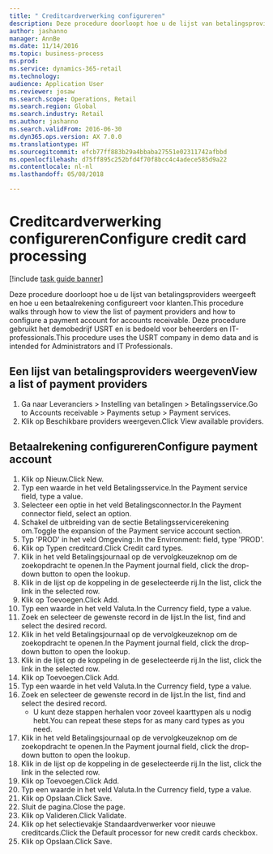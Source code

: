 ```yaml
--- 
title: " Creditcardverwerking configureren"
description: Deze procedure doorloopt hoe u de lijst van betalingsproviders weergeeft en hoe u een betaalrekening configureert voor klanten.
author: jashanno
manager: AnnBe
ms.date: 11/14/2016
ms.topic: business-process
ms.prod: 
ms.service: dynamics-365-retail
ms.technology: 
audience: Application User
ms.reviewer: josaw
ms.search.scope: Operations, Retail
ms.search.region: Global
ms.search.industry: Retail
ms.author: jashanno
ms.search.validFrom: 2016-06-30
ms.dyn365.ops.version: AX 7.0.0
ms.translationtype: HT
ms.sourcegitcommit: efcb77ff883b29a4bbaba27551e02311742afbbd
ms.openlocfilehash: d75ff895c252bfd4f70f8bcc4c4adece585d9a22
ms.contentlocale: nl-nl
ms.lasthandoff: 05/08/2018

---
```

# <a name="configure-credit-card-processing"></a><span data-ttu-id="22298-103"> Creditcardverwerking configureren</span><span class="sxs-lookup"><span data-stu-id="22298-103">Configure credit card processing</span></span>

[!include [task guide banner](../includes/task-guide-banner.md)]

<span data-ttu-id="22298-104">Deze procedure doorloopt hoe u de lijst van betalingsproviders weergeeft en hoe u een betaalrekening configureert voor klanten.</span><span class="sxs-lookup"><span data-stu-id="22298-104">This procedure walks through how to view the list of payment providers and how to configure a payment account for accounts receivable.</span></span> <span data-ttu-id="22298-105">Deze procedure gebruikt het demobedrijf USRT en is bedoeld voor beheerders en IT-professionals.</span><span class="sxs-lookup"><span data-stu-id="22298-105">This procedure uses the USRT company in demo data and is intended for Administrators and IT Professionals.</span></span>


## <a name="view-a-list-of-payment-providers"></a><span data-ttu-id="22298-106">Een lijst van betalingsproviders weergeven</span><span class="sxs-lookup"><span data-stu-id="22298-106">View a list of payment providers</span></span>
1. <span data-ttu-id="22298-107">Ga naar Leveranciers > Instelling van betalingen > Betalingsservice.</span><span class="sxs-lookup"><span data-stu-id="22298-107">Go to Accounts receivable > Payments setup > Payment services.</span></span>
2. <span data-ttu-id="22298-108">Klik op Beschikbare providers weergeven.</span><span class="sxs-lookup"><span data-stu-id="22298-108">Click View available providers.</span></span>

## <a name="configure-payment-account"></a><span data-ttu-id="22298-109">Betaalrekening configureren</span><span class="sxs-lookup"><span data-stu-id="22298-109">Configure payment account</span></span>
1. <span data-ttu-id="22298-110">Klik op Nieuw.</span><span class="sxs-lookup"><span data-stu-id="22298-110">Click New.</span></span>
2. <span data-ttu-id="22298-111">Typ een waarde in het veld Betalingsservice.</span><span class="sxs-lookup"><span data-stu-id="22298-111">In the Payment service field, type a value.</span></span>
3. <span data-ttu-id="22298-112">Selecteer een optie in het veld Betalingsconnector.</span><span class="sxs-lookup"><span data-stu-id="22298-112">In the Payment connector field, select an option.</span></span>
4. <span data-ttu-id="22298-113">Schakel de uitbreiding van de sectie Betalingsservicerekening om.</span><span class="sxs-lookup"><span data-stu-id="22298-113">Toggle the expansion of the Payment service account section.</span></span>
5. <span data-ttu-id="22298-114">Typ 'PROD' in het veld Omgeving:.</span><span class="sxs-lookup"><span data-stu-id="22298-114">In the Environment: field, type 'PROD'.</span></span>
6. <span data-ttu-id="22298-115">Klik op Typen creditcard.</span><span class="sxs-lookup"><span data-stu-id="22298-115">Click Credit card types.</span></span>
7. <span data-ttu-id="22298-116">Klik in het veld Betalingsjournaal op de vervolgkeuzeknop om de zoekopdracht te openen.</span><span class="sxs-lookup"><span data-stu-id="22298-116">In the Payment journal field, click the drop-down button to open the lookup.</span></span>
8. <span data-ttu-id="22298-117">Klik in de lijst op de koppeling in de geselecteerde rij.</span><span class="sxs-lookup"><span data-stu-id="22298-117">In the list, click the link in the selected row.</span></span>
9. <span data-ttu-id="22298-118">Klik op Toevoegen.</span><span class="sxs-lookup"><span data-stu-id="22298-118">Click Add.</span></span>
10. <span data-ttu-id="22298-119">Typ een waarde in het veld Valuta.</span><span class="sxs-lookup"><span data-stu-id="22298-119">In the Currency field, type a value.</span></span>
11. <span data-ttu-id="22298-120">Zoek en selecteer de gewenste record in de lijst.</span><span class="sxs-lookup"><span data-stu-id="22298-120">In the list, find and select the desired record.</span></span>
12. <span data-ttu-id="22298-121">Klik in het veld Betalingsjournaal op de vervolgkeuzeknop om de zoekopdracht te openen.</span><span class="sxs-lookup"><span data-stu-id="22298-121">In the Payment journal field, click the drop-down button to open the lookup.</span></span>
13. <span data-ttu-id="22298-122">Klik in de lijst op de koppeling in de geselecteerde rij.</span><span class="sxs-lookup"><span data-stu-id="22298-122">In the list, click the link in the selected row.</span></span>
14. <span data-ttu-id="22298-123">Klik op Toevoegen.</span><span class="sxs-lookup"><span data-stu-id="22298-123">Click Add.</span></span>
15. <span data-ttu-id="22298-124">Typ een waarde in het veld Valuta.</span><span class="sxs-lookup"><span data-stu-id="22298-124">In the Currency field, type a value.</span></span>
16. <span data-ttu-id="22298-125">Zoek en selecteer de gewenste record in de lijst.</span><span class="sxs-lookup"><span data-stu-id="22298-125">In the list, find and select the desired record.</span></span>
    * <span data-ttu-id="22298-126">U kunt deze stappen herhalen voor zoveel kaarttypen als u nodig hebt.</span><span class="sxs-lookup"><span data-stu-id="22298-126">You can repeat these steps for as many card types as you need.</span></span>  
17. <span data-ttu-id="22298-127">Klik in het veld Betalingsjournaal op de vervolgkeuzeknop om de zoekopdracht te openen.</span><span class="sxs-lookup"><span data-stu-id="22298-127">In the Payment journal field, click the drop-down button to open the lookup.</span></span>
18. <span data-ttu-id="22298-128">Klik in de lijst op de koppeling in de geselecteerde rij.</span><span class="sxs-lookup"><span data-stu-id="22298-128">In the list, click the link in the selected row.</span></span>
19. <span data-ttu-id="22298-129">Klik op Toevoegen.</span><span class="sxs-lookup"><span data-stu-id="22298-129">Click Add.</span></span>
20. <span data-ttu-id="22298-130">Typ een waarde in het veld Valuta.</span><span class="sxs-lookup"><span data-stu-id="22298-130">In the Currency field, type a value.</span></span>
21. <span data-ttu-id="22298-131">Klik op Opslaan.</span><span class="sxs-lookup"><span data-stu-id="22298-131">Click Save.</span></span>
22. <span data-ttu-id="22298-132">Sluit de pagina.</span><span class="sxs-lookup"><span data-stu-id="22298-132">Close the page.</span></span>
23. <span data-ttu-id="22298-133">Klik op Valideren.</span><span class="sxs-lookup"><span data-stu-id="22298-133">Click Validate.</span></span>
24. <span data-ttu-id="22298-134">Klik op het selectievakje Standaardverwerker voor nieuwe creditcards.</span><span class="sxs-lookup"><span data-stu-id="22298-134">Click the Default processor for new credit cards checkbox.</span></span>
25. <span data-ttu-id="22298-135">Klik op Opslaan.</span><span class="sxs-lookup"><span data-stu-id="22298-135">Click Save.</span></span>


